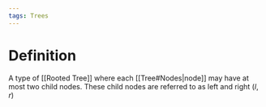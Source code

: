 ```yaml
---
tags: Trees
---
```


# Definition
A type of [[Rooted Tree]] where each [[Tree#Nodes|node]] may have at most two child nodes. These child nodes are referred to as left and right ($l, r$)